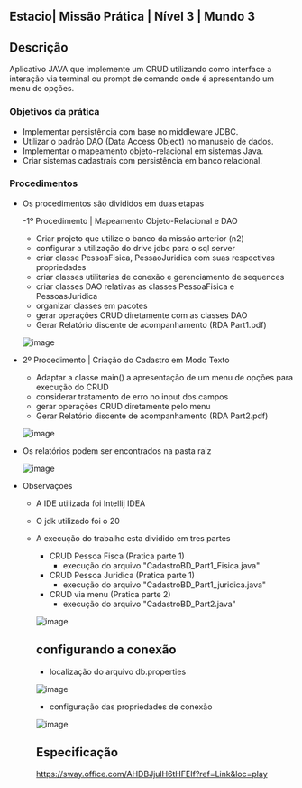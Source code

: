 ## Estacio| Missão Prática | Nível 3 | Mundo 3

## Descrição

 Aplicativo JAVA que implemente um CRUD utilizando como interface a interação via terminal ou prompt de comando onde é apresentando um menu de opções.
     

### Objetivos da prática

  - Implementar persistência com base no middleware JDBC.
  - Utilizar o padrão DAO (Data Access Object) no manuseio de dados.
  - Implementar o mapeamento objeto-relacional em sistemas Java.
  - Criar sistemas cadastrais com persistência em banco relacional.
   
### Procedimentos

- Os procedimentos são divididos em duas etapas

  -1º Procedimento | Mapeamento Objeto-Relacional e DAO
     -   Criar projeto que utilize o banco da missão anterior (n2)
     -   configurar a utilização do drive jdbc para o sql server
     -   criar classe PessoaFisica, PessaoJuridica com suas respectivas propriedades
     -   criar classes utilitarias de conexão e gerenciamento de sequences 
     -   criar classes DAO relativas as classes PessoaFisica e PessoasJuridica 
     -   organizar classes em pacotes
     -   gerar operações CRUD diretamente com as classes DAO   
     -   Gerar Relatório discente de acompanhamento (RDA Part1.pdf) 
      
   ![image](https://github.com/msbzz/estacio.m3.n3/assets/44148209/2348498f-de9a-4711-ace3-d9e4198d4bf5)

 -  2º Procedimento | Criação do Cadastro em Modo Texto

     -   Adaptar a classe main() a apresentação de um menu de opções para execução do CRUD
     -   considerar tratamento de erro no input dos campos
     -   gerar operações CRUD diretamente pelo menu    
     -   Gerar Relatório discente de acompanhamento (RDA Part2.pdf)
    
   
     ![image](https://github.com/msbzz/estacio.m3.n3/assets/44148209/5a497556-008a-4a1c-abab-00b512c24860)


 - Os relatórios podem ser encontrados na pasta raiz

     ![image](https://github.com/msbzz/estacio.m3.n3/assets/44148209/7de67716-e9a6-4c10-80e3-5b8c5c60df26)

- Observaçoes
   - A IDE utilizada foi Intellij IDEA
   - O jdk utilizado foi o 20
   - A execução do trabalho esta dividido em tres partes
      - CRUD Pessoa Fisca (Pratica parte 1)
        - execução do arquivo "CadastroBD_Part1_Fisica.java"
      - CRUD Pessoa Juridica (Pratica parte 1)
        - execução do arquivo "CadastroBD_Part1_juridica.java"
      - CRUD via menu (Pratica parte 2)
        - execução do arquivo "CadastroBD_Part2.java"
 
      ![image](https://github.com/msbzz/estacio.m3.n3/assets/44148209/6e2a71cb-5bd4-4485-b01e-b214d078ab4c)
 
     ## configurando a conexão

       - localização do arquivo  db.properties

       ![image](https://github.com/msbzz/estacio.m3.n3/assets/44148209/e3f7dffe-eebd-4020-90ea-9b0a31c6b111)
 
        - configuração das propriedades de conexão    
  
       ![image](https://github.com/msbzz/estacio.m3.n3/assets/44148209/62c3e016-7979-4cb0-8bdf-3516b0e2aad3)


     
     ## Especificação
      https://sway.office.com/AHDBJjulH6tHFEIf?ref=Link&loc=play
    
   
